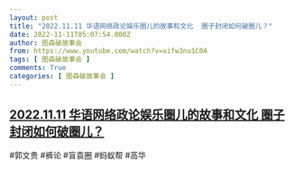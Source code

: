 ```yaml
---
layout: post
title: "2022.11.11 华语网络政论娱乐圈儿的故事和文化  圈子封闭如何破圈儿？"
date: 2022-11-11T05:07:54.000Z
author: 图森破故事会
from: https://www.youtube.com/watch?v=xifw3nu1C0A
tags: [ 图森破故事会 ]
comments: True
categories: [ 图森破故事会 ]
---
```

<!--1668143274000-->
[2022.11.11 华语网络政论娱乐圈儿的故事和文化  圈子封闭如何破圈儿？](https://www.youtube.com/watch?v=xifw3nu1C0A)
------

<div>
#郭文贵  #裤论 #盲袁圈  #蚂蚁帮 #高华
</div>
